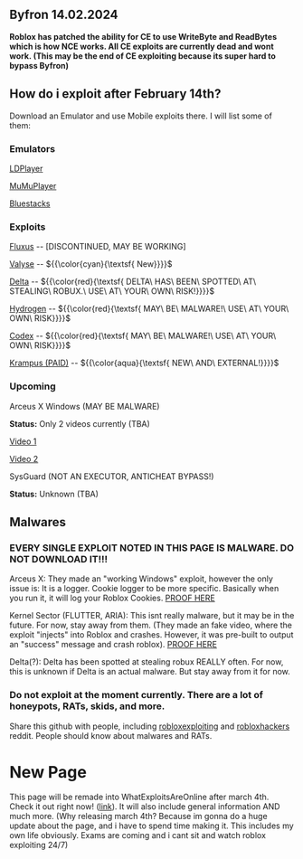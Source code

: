 ## Byfron 14.02.2024

**Roblox has patched the ability for CE to use WriteByte and ReadBytes which is how NCE works. All CE exploits are currently dead and wont work. (This may be the end of CE exploiting because its super hard to bypass Byfron)**

## How do i exploit after February 14th?

Download an Emulator and use Mobile exploits there. I will list some of them:
### Emulators
[LDPlayer](https://www.ldplayer.net/versions)

[MuMuPlayer](https://www.mumuplayer.com/index.html)

[Bluestacks](https://www.bluestacks.com/bluestacks-5.html)
### Exploits
[Fluxus](https://fluxteam.net) -- [DISCONTINUED, MAY BE WORKING]

[Valyse](https://valyse.best/) -- ${{\color{cyan}{\textsf{  New\}}}}\$

[Delta](https://deltaexploits.net) -- ${{\color{red}{\textsf{  DELTA\ HAS\ BEEN\ SPOTTED\ AT\ STEALING\ ROBUX.\ USE\ AT\ YOUR\ OWN\ RISK!\}}}}\$

[Hydrogen](https://hydrogen.sh) -- ${{\color{red}{\textsf{  MAY\ BE\ MALWARE!\ USE\ AT\ YOUR\ OWN\ RISK\}}}}\$

[Codex](https://www.codex.lol) -- ${{\color{red}{\textsf{  MAY\ BE\ MALWARE!\ USE\ AT\ YOUR\ OWN\ RISK\}}}}\$

[Krampus (PAID)](https://deltaexploits.mysellix.io) -- ${{\color{aqua}{\textsf{  NEW\ AND\ EXTERNAL!\}}}}\$

### Upcoming
Arceus X Windows (MAY BE MALWARE)

**Status:**
Only 2 videos currently (TBA)

[Video 1](https://v.redd.it/7wvfppec6tic1/DASH_96.mp4)

[Video 2](https://packaged-media.redd.it/o6rz846artic1/pb/m2-res_720p.mp4?m=DASHPlaylist.mpd&v=1&e=1708081200&s=57e15929cce6ce67acc9a3a2d9e748a9c3ff80dc#t=0)

SysGuard (NOT AN EXECUTOR, ANTICHEAT BYPASS!)

**Status:**
Unknown (TBA)

## Malwares
### EVERY SINGLE EXPLOIT NOTED IN THIS PAGE IS MALWARE. DO NOT DOWNLOAD IT!!!

Arceus X: They made an "working Windows" exploit, however the only issue is: It is a logger. Cookie logger to be more specific. Basically when you run it, it will log your Roblox Cookies. [PROOF HERE](https://v3rm.net/threads/arceux-x-cw.4950/)

Kernel Sector (FLUTTER, ARIA): This isnt really malware, but it may be in the future. For now, stay away from them. (They made an fake video, where the exploit "injects" into Roblox and crashes. However, it was pre-built to output an "success" message and crash roblox). [PROOF HERE](https://v3rm.net/threads/cw-kernel-sector-flutter-aria-doesnt-actually-inject-into-roblox.4244/)

Delta(?): Delta has been spotted at stealing robux REALLY often. For now, this is unknown if Delta is an actual malware. But stay away from it for now.

### Do not exploit at the moment currently. There are a lot of honeypots, RATs, skids, and more.
Share this github with people, including [robloxexploiting](https://www.reddit.com/r/ROBLOXExploiting/) and [robloxhackers](https://www.reddit.com/r/robloxhackers/) reddit. People should know about malwares and RATs.
# New Page
This page will be remade into WhatExploitsAreOnline after march 4th. Check it out right now! ([link](https://github.com/IShade4Real/WhatExploitsAreOnline)). It will also include general information AND much more. (Why releasing march 4th? Because im gonna do a huge update about the page, and i have to spend time making it. This includes my own life obviously. Exams are coming and i cant sit and watch roblox exploiting 24/7)
